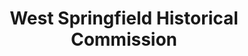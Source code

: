---
layout: repo
title: "West Springfield Historical Commission"
id: 18256
permalink: repos/18256/
---